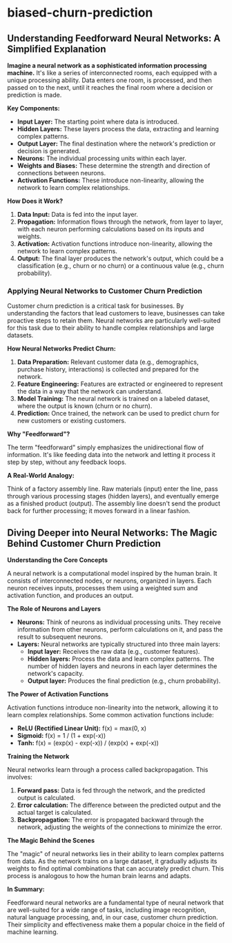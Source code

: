 # biased-churn-prediction

## Understanding Feedforward Neural Networks: A Simplified Explanation

**Imagine a neural network as a sophisticated information processing machine.** It's like a series of interconnected rooms, each equipped with a unique processing ability. Data enters one room, is processed, and then passed on to the next, until it reaches the final room where a decision or prediction is made.

**Key Components:**

* **Input Layer:** The starting point where data is introduced.
* **Hidden Layers:** These layers process the data, extracting and learning complex patterns.
* **Output Layer:** The final destination where the network's prediction or decision is generated.
* **Neurons:** The individual processing units within each layer.
* **Weights and Biases:** These determine the strength and direction of connections between neurons.
* **Activation Functions:** These introduce non-linearity, allowing the network to learn complex relationships.

**How Does it Work?**

1. **Data Input:** Data is fed into the input layer.
2. **Propagation:** Information flows through the network, from layer to layer, with each neuron performing calculations based on its inputs and weights.
3. **Activation:** Activation functions introduce non-linearity, allowing the network to learn complex patterns.
4. **Output:** The final layer produces the network's output, which could be a classification (e.g., churn or no churn) or a continuous value (e.g., churn probability).

### **Applying Neural Networks to Customer Churn Prediction**

Customer churn prediction is a critical task for businesses. By understanding the factors that lead customers to leave, businesses can take proactive steps to retain them. Neural networks are particularly well-suited for this task due to their ability to handle complex relationships and large datasets.

**How Neural Networks Predict Churn:**

1. **Data Preparation:** Relevant customer data (e.g., demographics, purchase history, interactions) is collected and prepared for the network.
2. **Feature Engineering:** Features are extracted or engineered to represent the data in a way that the network can understand.
3. **Model Training:** The neural network is trained on a labeled dataset, where the output is known (churn or no churn).
4. **Prediction:** Once trained, the network can be used to predict churn for new customers or existing customers.

**Why "Feedforward"?**

The term "feedforward" simply emphasizes the unidirectional flow of information. It's like feeding data into the network and letting it process it step by step, without any feedback loops.

**A Real-World Analogy:**

Think of a factory assembly line. Raw materials (input) enter the line, pass through various processing stages (hidden layers), and eventually emerge as a finished product (output). The assembly line doesn't send the product back for further processing; it moves forward in a linear fashion.

## Diving Deeper into Neural Networks: The Magic Behind Customer Churn Prediction

**Understanding the Core Concepts**

A neural network is a computational model inspired by the human brain. It consists of interconnected nodes, or neurons, organized in layers. Each neuron receives inputs, processes them using a weighted sum and activation function, and produces an output.

**The Role of Neurons and Layers**

* **Neurons:** Think of neurons as individual processing units. They receive information from other neurons, perform calculations on it, and pass the result to subsequent neurons.
* **Layers:** Neural networks are typically structured into three main layers:
    - **Input layer:** Receives the raw data (e.g., customer features).
    - **Hidden layers:** Process the data and learn complex patterns. The number of hidden layers and neurons in each layer determines the network's capacity.
    - **Output layer:** Produces the final prediction (e.g., churn probability).

**The Power of Activation Functions**

Activation functions introduce non-linearity into the network, allowing it to learn complex relationships. Some common activation functions include:
* **ReLU (Rectified Linear Unit):** f(x) = max(0, x)
* **Sigmoid:** f(x) = 1 / (1 + exp(-x))
* **Tanh:** f(x) = (exp(x) - exp(-x)) / (exp(x) + exp(-x))

**Training the Network**

Neural networks learn through a process called backpropagation. This involves:
1. **Forward pass:** Data is fed through the network, and the predicted output is calculated.
2. **Error calculation:** The difference between the predicted output and the actual target is calculated.
3. **Backpropagation:** The error is propagated backward through the network, adjusting the weights of the connections to minimize the error.

**The Magic Behind the Scenes**

The "magic" of neural networks lies in their ability to learn complex patterns from data. As the network trains on a large dataset, it gradually adjusts its weights to find optimal combinations that can accurately predict churn. This process is analogous to how the human brain learns and adapts.

**In Summary:**

Feedforward neural networks are a fundamental type of neural network that are well-suited for a wide range of tasks, including image recognition, natural language processing, and, in our case, customer churn prediction. Their simplicity and effectiveness make them a popular choice in the field of machine learning.
